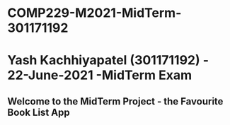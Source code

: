 # COMP229-M2021-MidTerm-301171192
# Yash Kachhiyapatel (301171192) - 22-June-2021 -MidTerm Exam 

## Welcome to the MidTerm Project - the Favourite Book List App
